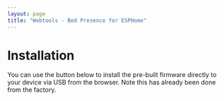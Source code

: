 ```yaml
---
layout: page
title: "Webtools - Bed Presence for ESPHome"
---
```


# Installation

You can use the button below to install the pre-built firmware directly to your device via USB from the browser. Note this has already been done from the factory.

<esp-web-install-button manifest="../manifest.json"></esp-web-install-button>

<script type="module" src="https://unpkg.com/esp-web-tools@10/dist/web/install-button.js?module"></script>
